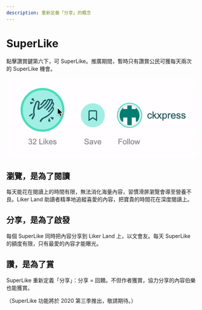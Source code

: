 ```yaml
---
description: 重新定義「分享」的概念
---
```


# SuperLike

點擊讚賞鍵第六下，可 SuperLike。推廣期間，暫時只有讚賞公民可獲每天兩次的 SuperLike 機會。

![](../../.gitbook/assets/superlike.gif)

## 瀏覽，是為了閱讀

每天能花在閱讀上的時間有限，無法消化海量內容，習慣滑屏瀏覽會導至營養不良。Liker Land 助讀者精準地追縱喜愛的內容，把寶貴的時間花在深度閱讀上。

## 分享，是為了啟發

每個 SuperLike 同時把內容分享到 Liker Land 上，以文會友。每天 SuperLike 的額度有限，只有最愛的內容才能曝光。

## 讚，是為了賞

SuperLike 重新定義「分享」：分享 = 回饋。不但作者獲賞，協力分享的內容伯樂也能獲賞。

（SuperLike 功能將於 2020 第三季推出，敬請期待。）

